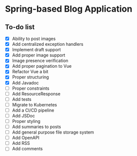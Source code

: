 # Spring-based Blog Application

## To-do list
- [x] Ability to post images
- [x] Add centralized exception handlers
- [x] Implement draft support
- [x] Add proper image support
- [x] Image presence verification
- [x] Add proper pagination to Vue
- [x] Refactor Vue a bit
- [x] Proper structuring
- [x] Add Javadoc
- [ ] Proper constraints
- [ ] Add ResourceResponse
- [ ] Add tests
- [ ] Migrate to Kubernetes
- [ ] Add a CI/CD pipeline
- [ ] Add JSDoc
- [ ] Proper styling
- [ ] Add summaries to posts
- [ ] Add general purpose file storage system
- [ ] Add OpenAPI
- [ ] Add RSS
- [ ] Add comments